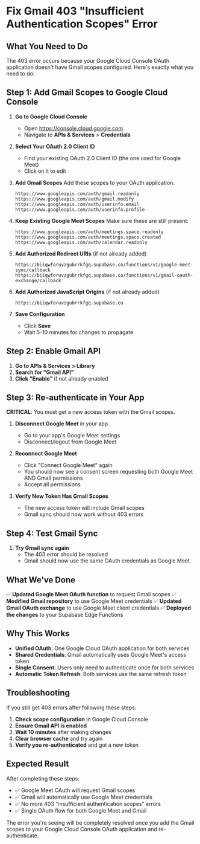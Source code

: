 # Fix Gmail 403 "Insufficient Authentication Scopes" Error

## What You Need to Do

The 403 error occurs because your Google Cloud Console OAuth application doesn't have Gmail scopes configured. Here's exactly what you need to do:

## Step 1: Add Gmail Scopes to Google Cloud Console

1. **Go to Google Cloud Console**
   - Open https://console.cloud.google.com
   - Navigate to **APIs & Services** > **Credentials**

2. **Select Your OAuth 2.0 Client ID**
   - Find your existing OAuth 2.0 Client ID (the one used for Google Meet)
   - Click on it to edit

3. **Add Gmail Scopes**
   Add these scopes to your OAuth application:
   ```
   https://www.googleapis.com/auth/gmail.readonly
   https://www.googleapis.com/auth/gmail.modify
   https://www.googleapis.com/auth/userinfo.email
   https://www.googleapis.com/auth/userinfo.profile
   ```

4. **Keep Existing Google Meet Scopes**
   Make sure these are still present:
   ```
   https://www.googleapis.com/auth/meetings.space.readonly
   https://www.googleapis.com/auth/meetings.space.created
   https://www.googleapis.com/auth/calendar.readonly
   ```

5. **Add Authorized Redirect URIs** (if not already added)
   ```
   https://biiqwforuvzgubrrkfgq.supabase.co/functions/v1/google-meet-sync/callback
   https://biiqwforuvzgubrrkfgq.supabase.co/functions/v1/gmail-oauth-exchange/callback
   ```

6. **Add Authorized JavaScript Origins** (if not already added)
   ```
   https://biiqwforuvzgubrrkfgq.supabase.co
   ```

7. **Save Configuration**
   - Click **Save**
   - Wait 5-10 minutes for changes to propagate

## Step 2: Enable Gmail API

1. **Go to APIs & Services > Library**
2. **Search for "Gmail API"**
3. **Click "Enable"** if not already enabled

## Step 3: Re-authenticate in Your App

**CRITICAL**: You must get a new access token with the Gmail scopes.

1. **Disconnect Google Meet** in your app
   - Go to your app's Google Meet settings
   - Disconnect/logout from Google Meet

2. **Reconnect Google Meet**
   - Click "Connect Google Meet" again
   - You should now see a consent screen requesting both Google Meet AND Gmail permissions
   - Accept all permissions

3. **Verify New Token Has Gmail Scopes**
   - The new access token will include Gmail scopes
   - Gmail sync should now work without 403 errors

## Step 4: Test Gmail Sync

1. **Try Gmail sync again**
   - The 403 error should be resolved
   - Gmail should now use the same OAuth credentials as Google Meet

## What We've Done

✅ **Updated Google Meet OAuth function** to request Gmail scopes
✅ **Modified Gmail repository** to use Google Meet credentials
✅ **Updated Gmail OAuth exchange** to use Google Meet client credentials
✅ **Deployed the changes** to your Supabase Edge Functions

## Why This Works

- **Unified OAuth**: One Google Cloud OAuth application for both services
- **Shared Credentials**: Gmail automatically uses Google Meet's access token
- **Single Consent**: Users only need to authenticate once for both services
- **Automatic Token Refresh**: Both services use the same refresh token

## Troubleshooting

If you still get 403 errors after following these steps:

1. **Check scope configuration** in Google Cloud Console
2. **Ensure Gmail API is enabled**
3. **Wait 10 minutes** after making changes
4. **Clear browser cache** and try again
5. **Verify you re-authenticated** and got a new token

## Expected Result

After completing these steps:
- ✅ Google Meet OAuth will request Gmail scopes
- ✅ Gmail will automatically use Google Meet credentials
- ✅ No more 403 "insufficient authentication scopes" errors
- ✅ Single OAuth flow for both Google Meet and Gmail

The error you're seeing will be completely resolved once you add the Gmail scopes to your Google Cloud Console OAuth application and re-authenticate.
